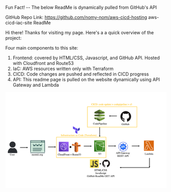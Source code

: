 Fun Fact! -- The below ReadMe is dynamically pulled from GitHub's API

GitHub Repo Link: https://github.com/nomy-nom/aws-cicd-hosting
aws-cicd-iac-site ReadMe

Hi there! Thanks for visiting my page. Here's a a quick overview of the project:

Four main components to this site:
1) Frontend: covered by HTML/CSS, Javascript, and GitHub API. Hosted with Cloudfront and Route53
2) IaC: AWS resources written only with Terraform
3) CICD: Code changes are pushed and reflected in  CICD progress
4) API: This readme page is pulled on the website dynamically using API Gateway and Lambda


![Alt Text](https://github.com/nomy-nom/aws-cicd-hosting/blob/main/imges/overview.png?raw=true)


